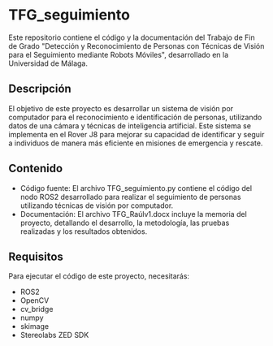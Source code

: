 # TFG_seguimiento
Este repositorio contiene el código y la documentación del Trabajo de Fin de Grado "Detección y Reconocimiento de Personas con Técnicas de Visión para el Seguimiento mediante Robots Móviles", desarrollado en la Universidad de Málaga.

## Descripción
El objetivo de este proyecto es desarrollar un sistema de visión por computador para el reconocimiento e identificación de personas, utilizando datos de una cámara y técnicas de inteligencia artificial. Este sistema se implementa en el Rover J8 para mejorar su capacidad de identificar y seguir a individuos de manera más eficiente en misiones de emergencia y rescate.

## Contenido
* Código fuente: El archivo TFG_seguimiento.py contiene el código del nodo ROS2 desarrollado para realizar el seguimiento de personas utilizando técnicas de visión por computador.
* Documentación: El archivo TFG_Raúlv1.docx incluye la memoria del proyecto, detallando el desarrollo, la metodología, las pruebas realizadas y los resultados obtenidos.

## Requisitos
Para ejecutar el código de este proyecto, necesitarás:

+ ROS2 
+ OpenCV
+ cv_bridge
+ numpy
+ skimage
+ Stereolabs ZED SDK

